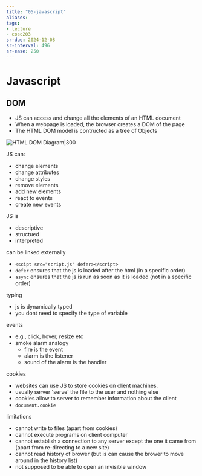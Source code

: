 ```yaml
---
title: "05-javascript"
aliases: 
tags: 
- lecture
- cosc203
sr-due: 2024-12-08
sr-interval: 496
sr-ease: 250
---
```


# Javascript
## DOM
- JS can access and change all the elements of an HTML document
- When a webpage is loaded, the browser creates a DOM of the page
- The HTML DOM model is contructed as a tree of Objects

![HTML DOM Diagram|300](https://i.imgur.com/2TZ2i1c.png)

JS can:
- change elements
- change attributes
- change styles
- remove elements
- add new elements
- react to events
- create new events

JS is 
- descriptive
- structued
- interpreted

can be linked externally
- `<scipt src="script.js" defer></script>`
- `defer` ensures that the js is loaded after the html (in a specific order)
- `async` ensures that the js is run as soon as it is loaded (not in a specific order)

typing
 - js is dynamically typed
 - you dont need to specify the type of variable

events
- e.g., click, hover, resize etc
- smoke alarm analogy
	- fire is the event
	- alarm is the listener
	- sound of the alarm is the handler

cookies
- websites can use JS to store cookies on client machines.
- usually server 'serve' the file to the user and nothing else
- cookies allow to server to remember information about the client
- `document.cookie`

limitations
- cannot write to files (apart from cookies)
- cannot execute programs on client computer
- cannot establish a connection to any server except the one it came from (apart from re-directing to a new site)
- cannot read history of brower (but is can cause the brower to move around in the history list)
- not supposed to be able to open an invisible window
